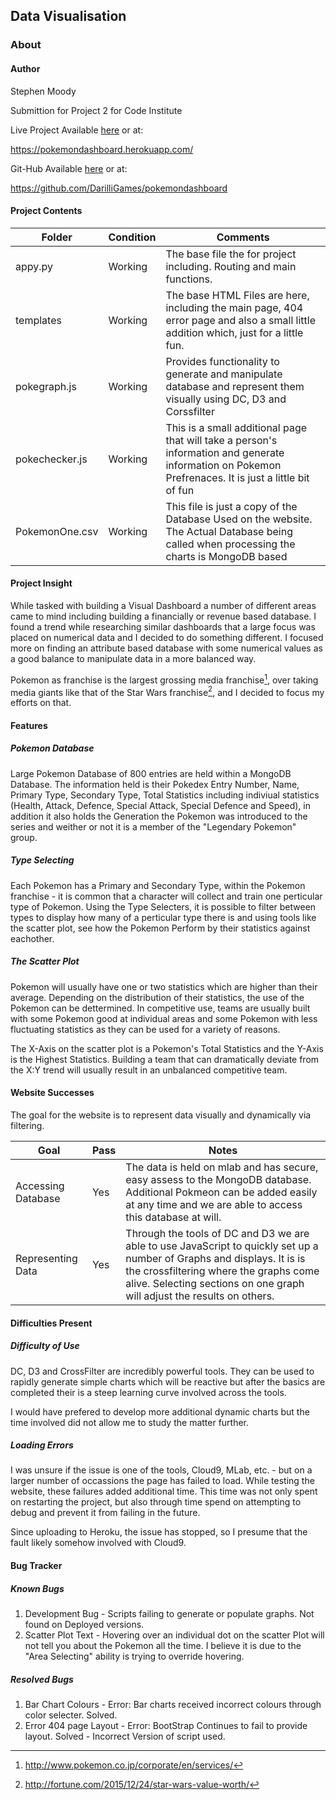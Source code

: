 ## Data Visualisation

###  About

#### Author

Stephen Moody

Submittion for Project 2 for Code Institute

Live Project Available [here](https://pokemondashboard.herokuapp.com/) or at:

https://pokemondashboard.herokuapp.com/

Git-Hub Available [here](https://github.com/DarilliGames/pokemondashboard) or at:

https://github.com/DarilliGames/pokemondashboard

#### Project Contents


| Folder | Condition | Comments |
|-------|----|--------|
| appy.py | Working | The base file the for project including. Routing and main functions. |
| templates | Working| The base HTML Files are here, including the main page, 404 error page and also a small little addition which, just for a little fun. |
| pokegraph.js | Working|  Provides functionality to generate and manipulate database and represent them visually using DC, D3 and Corssfilter |
| pokechecker.js | Working | This is a small additional page that will take a person's information and generate information on Pokemon Prefrenaces.  It is just a little bit of fun |
| PokemonOne.csv | Working | This file is just a copy of the Database Used on the website.  The Actual Database being called when processing the charts is MongoDB based |

#### Project Insight 

While tasked with building a Visual Dashboard a number of different areas came to mind including building a financially or revenue based database.  I found a trend while researching similar dashboards that a large focus was placed on numerical data and I decided to do something different.  I focused more on finding an attribute based database with some numerical values as a good balance to manipulate data in a more balanced way.

Pokemon as franchise is the largest grossing media franchise[^1], over taking media giants like that of the Star Wars franchise[^2], and I decided to focus my efforts on that.

#### Features

##### Pokemon Database

Large Pokemon Database of 800 entries are held within a MongoDB Database.  The information held is their Pokedex Entry Number, Name, Primary Type, Secondary Type, Total Statistics including indiviual statistics (Health, Attack, Defence, Special Attack, Special Defence and Speed), in addition it also holds the Generation the Pokemon was introduced to the series and weither or not it is a member of the "Legendary Pokemon" group.

##### Type Selecting

Each Pokemon has a Primary and Secondary Type, within the Pokemon franchise - it is common that a character will collect and train one perticular type of Pokemon.  Using the Type Selecters, it is possible to filter between types to display how many of a perticular type there is and using tools like the scatter plot, see how the Pokemon Perform by their statistics against eachother.

#####  The Scatter Plot

Pokemon will usually have one or two statistics which are higher than their average.  Depending on the distribution of their statistics, the use of the Pokemon can be dettermined.  In competitive use, teams are usually built with some Pokemon good at individual areas and some Pokemon with less fluctuating statistics as they can be used for a variety of reasons.

The X-Axis on the scatter plot is a Pokemon's Total Statistics and the Y-Axis is the Highest Statistics.  Building a team that can dramatically deviate from the X:Y trend will usually result in an unbalanced competitive team.

#### Website Successes

The goal for the website is to represent data visually and dynamically via filtering.

| Goal | Pass | Notes |
|-----|-----|-----|
| Accessing Database | Yes | The data is held on mlab and has secure, easy assess to the MongoDB database. Additional Pokmeon can be added easily at any time and we are able to access this database at will. |
| Representing Data | Yes | Through the tools of DC and D3 we are able to use JavaScript to quickly set up a number of Graphs and displays.  It is is the crossfiltering where the graphs come alive.  Selecting sections on one graph will adjust the results on others. |


#### Difficulties Present

##### Difficulty of Use

DC, D3 and CrossFilter are incredibly powerful tools.  They can be used to rapidly generate simple charts which will be reactive but after the basics are completed their is a steep learning curve involved across the tools.

I would have prefered to develop more additional dynamic charts but the time involved did not allow me to study the matter further.

##### Loading Errors

I was unsure if the issue is one of the tools, Cloud9, MLab, etc. - but on a larger number of occassions the page has failed to load.  While testing the website, these failures added additional time.  This time was not only spent on restarting the project, but also through time spend on attempting to debug and prevent it from failing in the future.

Since uploading to Heroku, the issue has stopped, so I presume that the fault likely somehow involved with Cloud9.

#### Bug Tracker

##### Known Bugs

1) Development Bug - Scripts failing to generate or populate graphs. Not found on Deployed versions.
2) Scatter Plot Text - Hovering over an individual dot on the scatter Plot will not tell you about the Pokemon all the time.  I believe it is due to the "Area Selecting" ability is trying to override hovering.

##### Resolved Bugs

1) Bar Chart Colours - Error: Bar charts received incorrect colours through color selecter. Solved.
2) Error 404 page Layout - Error: BootStrap Continues to fail to provide layout.  Solved - Incorrect Version of script used.

[^1]: http://www.pokemon.co.jp/corporate/en/services/
[^2]: http://fortune.com/2015/12/24/star-wars-value-worth/

